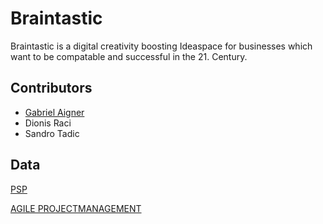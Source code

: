 # Braintastic
Braintastic is a digital creativity boosting Ideaspace for businesses which want to be compatable and successful in the 21. Century.

## Contributors
- [Gabriel Aigner](https://gabrielaigner.at)
- Dionis Raci
- Sandro Tadic



## Data
[PSP](https://www.mindmeister.com/1429644888?t=PhWEpqDbjA)

[AGILE PROJECTMANAGEMENT](https://trello.com/b/HsrwEF11/braintasticsyp)
